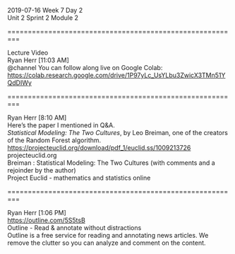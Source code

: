 2019-07-16 Week 7 Day 2   
Unit 2 Sprint 2 Module 2     

=========================================================

Lecture Video  
Ryan Herr [11:03 AM]  
@channel You can follow along live on Google Colab:   
https://colab.research.google.com/drive/1P97yLc_UsYLbu3ZwicX3TMn51YQdDIWy

=========================================================

Ryan Herr [8:10 AM]  
Here’s the paper I mentioned in Q&A.  
_Statistical Modeling: The Two Cultures_, by Leo Breiman, one of the creators of the Random Forest algorithm.   https://projecteuclid.org/download/pdf_1/euclid.ss/1009213726  
projecteuclid.org  
Breiman : Statistical Modeling: The Two Cultures (with comments and a rejoinder by the author)  
Project Euclid - mathematics and statistics online  

=========================================================

Ryan Herr [1:06 PM]  
https://outline.com/5S5tsB  
Outline - Read & annotate without distractions  
Outline is a free service for reading and annotating news articles. We remove the clutter so you can analyze and comment on the content.  
